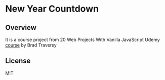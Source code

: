 # New Year Countdown

## Overview

It is a course project from 20 Web Projects With Vanilla JavaScript Udemy [course](https://www.udemy.com/course/web-projects-with-vanilla-javascript) by Brad Traversy

## License

MIT
